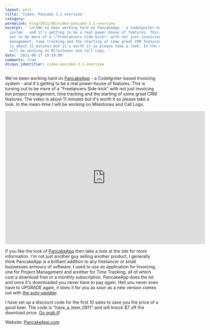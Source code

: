 ```yaml
---
layout: post
title: 'Video: Pancake 3.1 overview'
category: 
permalink: blog/2011/08/video-pancake-3.1-overview
excerpt: " \n\tWe've been working hard on PancakeApp - a CodeIgniter-based Invoicing
  system - and it's getting to be a real power-house of features. This is turning
  out to be more of a \"Freelancers Side-kick\" with not just invoicing but project
  management, time tracking and the starting of some great CRM features. The video
  is about 11 minutes but it's worth it so please take a look. In the mean-time I
  will be working on Milestones and Call Logs. "
date: '2011-08-17 19:39:00'
comments: true
disqus_identifier: video-pancake-3.1-overview
---
```


We've been working hard on [PancakeApp](http://pancakeapp.com/) - a CodeIgniter-based Invoicing system - and it's getting to be a real power-house of features. This is turning out to be more of a "Freelancers Side-kick" with not just invoicing but project management, time tracking and the starting of some great CRM features. The video is about 11 minutes but it's worth it so please take a look. In the mean-time I will be working on Milestones and Call Logs.

<iframe frameborder="0" height="434" src="http://player.vimeo.com/video/27828942" width="651"></iframe>

If you like the look of [PancakeApp](http://pancakeapp.com/) then take a look at the site for more information. I'm not just another guy selling another product, I generally think PancakeApp is a brilliant addition to any freelancer or small businesses armoury of software. I used to use an application for Invoicing, one for Project Management and another for Time Tracking, all of which cost a download free or a monthly subscription. PancakeApp does the lot and once it's downloaded you never have to pay again. Hell you never even have to UPGRADE again, it does it for you as soon as a new version comes out with [the auto-updater](http://pancakeapp.com/blog/entry/pancake_gets_a_life_of_its_own "Read more about Auto-Upgrading").

I have set up a discount code for the first 10 sales to save you the price of a good beer. The code is "have\_a\_beer\_0811" and will knock $7 off the download price. [Go grab it](http://pancakeapp.com/)!

Website: <u><a href="http://pancakeapp.com/" target="_blank">PancakeApp.com</a></u>


